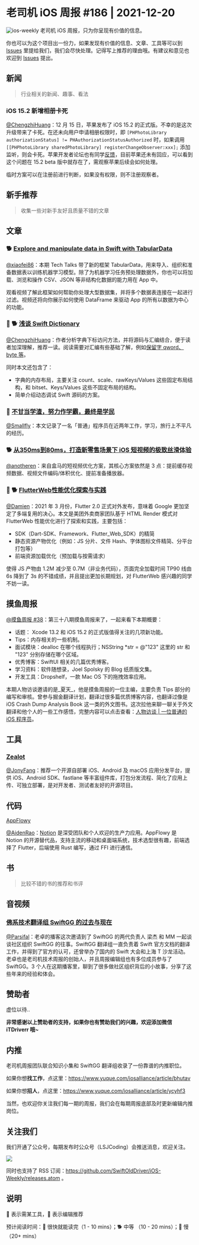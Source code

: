 # 老司机 iOS 周报 #186 | 2021-12-20

![ios-weekly](https://github.com/SwiftOldDriver/iOS-Weekly/blob/master/assets/ios-weekly.png?raw=true)
老司机 iOS 周报，只为你呈现有价值的信息。

你也可以为这个项目出一份力，如果发现有价值的信息、文章、工具等可以到 [Issues](https://github.com/SwiftOldDriver/iOS-Weekly/issues) 里提给我们，我们会尽快处理。记得写上推荐的理由哦。有建议和意见也欢迎到 [Issues](https://github.com/SwiftOldDriver/iOS-Weekly/issues) 提出。

## 新闻

> 行业相关的新闻、趣事、看法

### iOS 15.2 新增相册卡死

[@ChengzhiHuang](https://github.com/ChengzhiHuang)：12 月 15 日，苹果发布了 iOS 15.2 的正式版。不幸的是这次升级带来了卡死。在还未向用户申请相册权限时，即 ``[PHPhotoLibrary authorizationStatus] != PHAuthorizationStatusAuthorized``  时，如果调用 ``[[PHPhotoLibrary sharedPhotoLibrary] registerChangeObserver:xxx];`` 添加监听，则会卡死。苹果开发者论坛也有同学[反馈](https://developer.apple.com/forums/thread/696131)，目前苹果还未有回应，可以看到这个问题在 15.2 beta 版中就存在了，需观察苹果后续会如何处理。

临时方案可以在注册前进行判断，如果没有权限，则不注册观察者。

## 新手推荐

> 收集一些对新手友好且质量不错的文章

## 文章

### 🐕 [Explore and manipulate data in Swift with TabularData](https://developer.apple.com/videos/play/tech-talks/10100/)

[@xiaofei86](https://github.com/xiaofei86)：本期 Tech Talks 带了新的框架 TabularData，用来导入、组织和准备数据表以训练机器学习模型。除了为机器学习任务预处理数据外，你也可以将加载、浏览和操作 CSV、JSON 等非结构化数据的能力用在 App 中。

观看视频了解此框架如何帮助你处理大型数据集，并将多个数据表连接在一起进行过滤。视频还将向你展示如何使用 DataFrame 来驱动 App 的所有以数据为中心的功能。

### 🌟 🐕 [浅谈 Swift Dictionary](https://mp.weixin.qq.com/s/yIHaAaGRX7Ru_OetdX0_Vg)

[@ChengzhiHuang](https://github.com/ChengzhiHuang)：作者分析字典下标访问方法，并将源码与汇编结合，便于读者加深理解，推荐一读。阅读需要对汇编有些基础了解，例如[保留字 qword、byte 等](http://c.biancheng.net/view/3465.html)。

同时本文还包含了：
- 字典的内存布局，主要关注 count、scale、rawKeys/Values 这些固定布局结构，和 bitset、Keys/Values 这些不固定布局的结构。
- 简单介绍动态调试 Swift 源码的方案。

### 🐢 [不甘当学渣，努力作学霸，最终是学民](https://mp.weixin.qq.com/s/lZzX_1pLeied7e4jkvcVJQ)

[@Smallfly](https://github.com/iostalks)：本文记录了一名「普通」程序员在近两年工作，学习，旅行上不平凡的经历。 

### 🐕 [从350ms到80ms，打造新零售场景下 iOS 短视频的极致丝滑体验](https://mp.weixin.qq.com/s/qYsfyw2K77hKMfHd_uTp-Q)

[@anotheren](https://github.com/anotheren)：来自盒马的短视频优化方案，其核心方案依然是 3 点：提前缓存视频数据、视频文件编码/体积优化、提前准备播放器。


### 🌟 🐕 [FlutterWeb性能优化探索与实践](https://mp.weixin.qq.com/s/fE11vs2qnRIHAWYv1af-gA)

[@Damien](https://github.com/ZengyiMa)：2021 年 3 月份，Flutter 2.0 正式对外发布，意味着 Google 更加坚定了多端复用的决心。本文是美团外卖商家团队基于 HTML Render 模式对 FlutterWeb 性能优化进行了探索和实践，主要包括：
- SDK（Dart-SDK、Framework、Flutter_Web_SDK）的精简
- 静态资源产物优化（例如：JS 分片、文件 Hash、字体图标文件精简、分平台打包等）
- 前端资源加载优化（预加载与按需请求）

使得 JS 产物由 1.2M 减少至 0.7M（非业务代码），页面完全加载时间 TP90 线由 6s 降到了 3s 的不错成绩，并且提出更加长期规划，对 FlutterWeb 感兴趣的同学不妨一读。


## 摸鱼周报

[@摸鱼周报 #38](https://mp.weixin.qq.com/s/a1aOOn1sFh5EaxISz5tAxA)：第三十八期摸鱼周报来了，一起来看下本期概要：

* 话题： Xcode 13.2 和 iOS 15.2 的正式版值得关注的几项新功能。
* Tips：内存相关的一些机制。
* 面试模块：dealloc 在哪个线程执行；NSString *str = @"123" 这里的 str 和  "123" 分别存储在哪个区域。
* 优秀博客：SwiftUI 相关的几篇优秀博客。
* 学习资料：软件随想录，Joel Spolsky 的 Blog 纸质版文集。
* 开发工具：Dropshelf，一款 Mac OS 下的拖拽效率应用。

本期人物访谈邀请的是_夏天_，他是摸鱼周报的一位主编，主要负责 Tips 部分的编写和审核。曾参与掘金翻译计划，翻译过很多篇优质博客内容，也翻译过像是 iOS Crash Dump Analysis Book 这一类的外文图书。这次拉他来聊一聊关于外文翻译和他个人的一些工作感悟，完整内容可以点击查看：[人物访谈 | 一位普通的 iOS 程序员](https://mp.weixin.qq.com/s/60o6UKcDjf9lAy2o2AQ_tw)。

## 工具

### [Zealot](https://github.com/tryzealot/zealot/)

[@JonyFang](https://github.com/JonyFang)：推荐一个开源自部署 iOS、Android 及 macOS 应用分发平台，提供 iOS、Android SDK、fastlane 等丰富组件库，打包分发流程、简化了应用上传、可独立部署，是对开发者、测试者友好的开源项目。

## 代码

[AppFlowy](https://github.com/AppFlowy-IO/appflowy)

[@AidenRao](https://weibo.com/AidenRao)：[Notion](https://www.notion.so/) 是深受团队和个人欢迎的生产力应用。AppFlowy 是 Notion 的开源替代品，支持主流的移动和桌面端系统，技术选型很有趣，前端选择了 Flutter，后端使用 Rust 编写，通过 FFI 进行通信。

## 书

> 比较不错的书的推荐和书评

## 音视频

### [佛系技术翻译组 SwiftGG 的过去与现在](https://www.xiaoyuzhoufm.com/episode/61b451ff0506e510b35d71d0?s=eyJ1IjogIjVlN2M4NjIxYjNjNWJjYTVmNjQxMzlmMiJ9)

[@Parsifal](https://github.com/ParsifalC)：老卓的播客这次邀请到了 SwiftGG 的两代负责人 梁杰 和 MM 一起谈谈社区组织 SwiftGG 的往事。SwiftGG 翻译组一直负责着 Swift 官方文档的翻译工作，并得到了官方的认可，还曾举办了国内的 Swift 大会和上海 T 沙龙活动。老卓也是老司机技术周报的创始人，并且周报编辑组也有多位成员参与了 SwiftGG。3 个人在这期播客里，聊到了很多做社区组织背后的小故事，分享了这些年来的经验和体会。

## 赞助者

虚位以待..

**非常感谢以上赞助者的支持，如果你也有赞助我们的兴趣，欢迎添加微信 iTDriverr 哦~**

## 内推

老司机周报团队联合知识小集和 SwiftGG 翻译组收录了一份靠谱的内推职位。

如果你想**找工作**，点这里：https://www.yuque.com/iosalliance/article/bhutav

如果你想**招人**，点这里：https://www.yuque.com/iosalliance/article/ycyhf3

当然，也欢迎你关注我们每一期的周报，我们会在每期周报底部及时更新编辑内推岗位。

## 关注我们

我们开通了公众号，每期发布时公众号（LSJCoding）会推送消息，欢迎关注。

![](https://github.com/SwiftOldDriver/iOS-Weekly/blob/master/assets/qrcode_for_wechat.jpg?raw=true)

同时也支持了 RSS 订阅：https://github.com/SwiftOldDriver/iOS-Weekly/releases.atom 。

## 说明

🚧 表示需某工具，🌟 表示编辑推荐

预计阅读时间：🐎 很快就能读完（1 - 10 mins）；🐕 中等 （10 - 20 mins）；🐢 慢（20+ mins）
